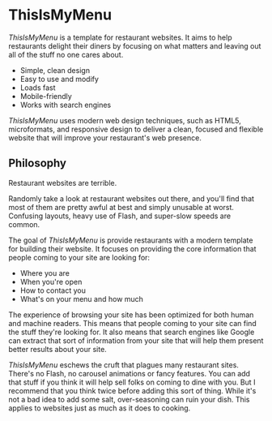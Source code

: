 ThisIsMyMenu
============

*ThisIsMyMenu* is a template for restaurant websites. It aims to help restaurants delight their diners by focusing on what matters and leaving out all of the stuff no one cares about.

* Simple, clean design
* Easy to use and modify
* Loads fast
* Mobile-friendly
* Works with search engines

*ThisIsMyMenu* uses modern web design techniques, such as HTML5, microformats, and responsive design to deliver a clean, focused and flexible website that will improve your restaurant's web presence.

Philosophy
----------

Restaurant websites are terrible.

Randomly take a look at restaurant websites out there, and you'll find that most of them are pretty awful at best and simply unusable at worst. Confusing layouts, heavy use of Flash, and super-slow speeds are common.

The goal of *ThisIsMyMenu* is provide restaurants with a modern template for building their website. It focuses on providing the core information that people coming to your site are looking for:

* Where you are
* When you're open
* How to contact you
* What's on your menu and how much

The experience of browsing your site has been optimized for both human and machine readers. This means that people coming to your site can find the stuff they're looking for. It also means that search engines like Google can extract that sort of information from your site that will help them present better results about your site.

*ThisIsMyMenu* eschews the cruft that plagues many restaurant sites. There's no Flash, no carousel animations or fancy features. You can add that stuff if you think it will help sell folks on coming to dine with you. But I recommend that you think twice before adding this sort of thing. While it's not a bad idea to add some salt, over-seasoning can ruin your dish. This applies to websites just as much as it does to cooking.